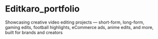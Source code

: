 # Editkaro_portfolio
Showcasing creative video editing projects — short-form, long-form, gaming edits, football highlights, eCommerce ads, anime edits, and more, built for brands and creators
